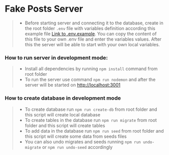 # Fake Posts Server

> - Before starting server and connecting it to the database, create in the root folder `.env` file with variables definition according this example file [Link to .env.example](./.env.example). You can copy the content of this file to your own .env file and enter the variables values. After this the server will be able to start with your own local variables.

### How to run server in development mode:

> - Install all dependencies by running `npm install` command from root folder
> - To run the server use command `npm run nodemon` and after the server will be started on [http://localhost:3001](http://localhost:3001)

### How to create database in development mode
> - To create database run `npm run create-db` from root folder and this script will create local database
> - To create tables in the database run `npm run migrate` from root folder and this script will create tables
> - To add data in the database run `npm run seed` from root folder and this script will create some data from seeds files
> - You can also undo migrates and seeds running `npm run undo-migrate` or `npm run undo-seed` accordingly